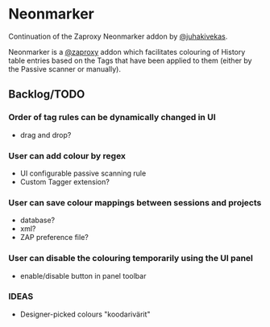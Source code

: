 # Neonmarker

Continuation of the Zaproxy Neonmarker addon by [@juhakivekas](https://github.com/juhakivekas).

Neonmarker is a [@zaproxy](https://github.com/zaproxy/) addon which facilitates colouring of History table entries based on the Tags that have been applied to them 
(either by the Passive scanner or manually).

## Backlog/TODO

### Order of tag rules can be dynamically changed in UI
- drag and drop?

### User can add colour by regex
- UI configurable passive scanning rule
- Custom Tagger extension?

### User can save colour mappings between sessions and projects
- database?
- xml?
- ZAP preference file?

### User can disable the colouring temporarily using the UI panel
- enable/disable button in panel toolbar

### IDEAS
- Designer-picked colours "koodarivärit"
